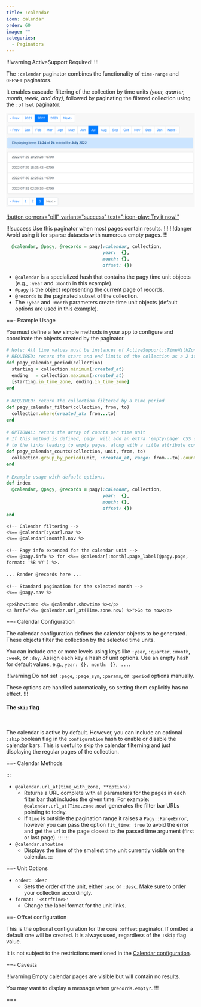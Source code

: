 ```yaml
---
title: :calendar
icon: calendar
order: 60
image: ""
categories:
  - Paginators
---
```


!!!warning ActiveSupport Required!
!!!

The `:calendar` paginator combines the functionality of `time-range` and `OFFSET` paginators.

It enables cascade-filtering of the collection by time units _(year, quarter, month, week, and day)_, followed by paginating the filtered collection using the `:offset` paginator.

![calendar_app](/assets/images/calendar-app.png)

[!button corners="pill" variant="success" text=":icon-play: Try it now!"](../../sandbox/playground.md#4-calendar-app)

!!!success Use this paginator when most pages contain results.
!!!
!!!danger Avoid using it for sparse datasets with numerous empty pages.
!!!

```ruby
  @calendar, @pagy, @records = pagy(:calendar, collection,
                                    year:  {},
                                    month: {},
                                    offset: {})
```

- `@calendar` is a specialized hash that contains the pagy time unit objects (e.g., `:year` and `:month` in this example).
- `@pagy` is the object representing the current page of records.
- `@records` is the paginated subset of the collection.
- The `:year` and `:month` parameters create time unit objects (default options are used in this example).

==- Example Usage

You must define a few simple methods in your app to configure and coordinate the objects created by the paginator.

```ruby Controller
# Note: All time values must be instances of ActiveSupport::TimeWithZone.
# REQUIRED: return the start and end limits of the collection as a 2 items array
def pagy_calendar_period(collection)
  starting = collection.minimum(:created_at)
  ending   = collection.maximum(:created_at)
  [starting.in_time_zone, ending.in_time_zone]
end

# REQUIRED: return the collection filtered by a time period
def pagy_calendar_filter(collection, from, to)
  collection.where(created_at: from...to)
end

# OPTIONAL: return the array of counts per time unit
# If this method is defined, pagy  will add an extra 'empty-page' CSS class 
# to the links leading to empty pages, along with a title attribute containing information about each page link.
def pagy_calendar_counts(collection, unit, from, to)
  collection.group_by_period(unit, :created_at, range: from...to).count.values
end

# Example usage with default options.
def index
  @calendar, @pagy, @records = pagy(:calendar, collection,
                                    year:  {},
                                    month: {},
                                    offset: {})
end
```

```erb view (template)
<!-- Calendar filtering -->
<%== @calendar[:year].nav %>
<%== @calendar[:month].nav %>

<!-- Pagy info extended for the calendar unit -->
<%== @pagy.info %> for <%== @calendar[:month].page_label(@pagy.page, format: '%B %Y') %>.

... Render @records here ...

<!-- Standard pagination for the selected month -->
<%== @pagy.nav %>

<p>Showtime: <%= @calendar.showtime %></p>
<a href="<%= @calendar.url_at(Time.zone.now) %>">Go to now</a>
```

==- Calendar Configuration

The calendar configuration defines the calendar objects to be generated. These objects filter the collection by the selected time units.

You can include one or more levels using keys like `:year`, `:quarter`, `:month`, `:week`, or `:day`. Assign each key a hash of unit options. Use an empty hash for default values, e.g., `year: {}, month: {}, ...`.

!!!warning Do not set `:page`, `:page_sym`, `:params`, or `:period` options manually.

These options are handled automatically, so setting them explicitly has no effect.
!!!
 
#### The `skip` flag

<br/>

The calendar is active by default. However, you can include an optional `:skip` boolean flag in the `configuration` hash to
enable or disable the calendar bars. This is useful to skip the calendar filterning and just displaying the regular pages of the collection.

==- Calendar Methods

:::
- `@calendar.url_at(time_with_zone, **options)`
  - Returns a URL complete with all parameters for the pages in each filter bar that includes the given time. For example:
    `@calendar.url_at(Time.zone.now)` generates the filter bar URLs pointing to today.
  - If `time` is outside the pagination range it raises a `Pagy::RangeError`, however you can pass the option
    `fit_time: true` to avoid the error and get the url to the page closest to the passed time argument (first or last page).
:::
:::
- `@calendar.showtime`
  - Displays the time of the smallest time unit currently visible on the calendar.
:::

==- Unit Options

- `order: :desc`
  - Sets the order of the unit, either `:asc` or `:desc`. Make sure to order your collection accordingly.
- `format: '<strftime>'`
  - Change the label format for the unit links.

==- Offset configuration

This is the optional configuration for the core `:offset` paginator. If omitted a default one will be created. It is always used,
regardless of the `:skip` flag value.

It is not subject to the restrictions mentioned in the [Calendar configuration](#calendar-configuration).

==- Caveats

!!!warning Empty calendar pages are visible but will contain no results.

You may want to display a message when `@records.empty?`.
!!!

===
